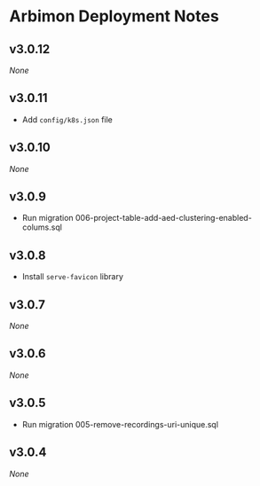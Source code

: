 # Arbimon Deployment Notes

## v3.0.12

_None_

## v3.0.11

- Add `config/k8s.json` file

## v3.0.10

_None_

## v3.0.9

- Run migration 006-project-table-add-aed-clustering-enabled-colums.sql

## v3.0.8

- Install `serve-favicon` library

## v3.0.7

_None_

## v3.0.6

_None_

## v3.0.5

- Run migration 005-remove-recordings-uri-unique.sql

## v3.0.4

_None_
